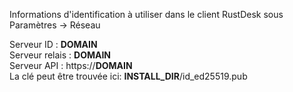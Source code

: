 Informations d'identification à utiliser dans le client RustDesk sous Paramètres -> Réseau

Serveur ID : __DOMAIN__  
Serveur relais : __DOMAIN__  
Serveur API : https://__DOMAIN__  
La clé peut être trouvée ici: __INSTALL_DIR__/id_ed25519.pub
